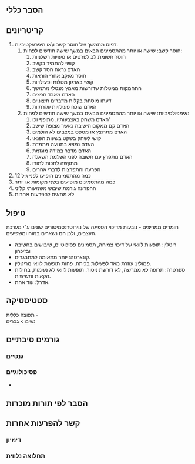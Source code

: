 
## הסבר כללי 

## קריטריונים
1.  דפוס מתמשך של חוסר קשב ו\\או היפראקטיביות.
	1. חוסר קשב: שישה או יותר מהתסמינים הבאים במשך שישה חודשים לפחות:
		1. חוסר תשומת לב לפרטים או טעויות רשלניות
		2. קושי להתמיד בקשב
		3. האדם נראה חסר קשב
		4. חוסר מעקב אחרי הוראות
		5. קושי בארגון מטלות ופעילויות
		6. התחמקות ממטלות שדורשות מאמץ מנטלי מתמשך
		7. האדם מאבד חפצים
		8. דעתו מוסחת בקלות מדברים חיצוניים
		9. האדם שוכח פעילויות שגרתיות
	2. אימפולסיביות: שישה או יותר מהתסמינים הבאים במשך שישה חודשים לפחות:
		1. האדם משחק באצבעותיו, מתופף וכו'
		2. האדם קם ממקום הישיבה כאשר מצופה שישב
		3. האדם מתרוצץ או מטפס במצבים לא הולמים
		4. קושי לשחק בשקט בשעות הפנאי
		5. האדם נמצא בתנועה מתמדת
		6. האדם מדבר במידה מוגזמת
		7. האדם מתפרץ עם תשובה לפני השלמת השאלה
		8. מתקשה לחכות לתורו
		9. הפרעה והתפרצות לדברי אחרים
2. כמה מהתסמינים הופיעו לפני גיל 12
3. כמה מהתסמינים מופיעים בשני מקומות או יותר
4. ההפרעה גורמת שיבוש משמעותי קליני
5. לא מתאים להפרעות אחרות
## טיפול
חומרים ממריצים - נובעות מדיכוי הספיגה של נוירוטרנסמיטורים שונים ע"י מערכת העצבים, ולכן הם נשארים במוח ומשפיעים.
- ריטלין: תופעות לוואי של דיכוי צמיחה, תסמינים פסיכוטיים, שיבושים בחשיבה ובזיכרון
- קונצרטה: יותר מתאימה למתבגרים.
- פמולין: עוזרת מאד לפעילות בכיתה, פחות תופעות לוואי מריטלין.
- ספרטרה: תרופה לא ממריצה, לא דורשת ניטור. תופעות לוואי לא נעימות, בחילות הקאות ותשישות.
- אדרל: עוד אחת.


## סטטיסטיקה
תפוצה כללית -    
נשים > גברים
## גורמים סיבתיים
### גנטיים
### פסיכולוגיים
* 
## הסבר לפי תורות מוכרות


## קשר להפרעות אחרות

### דימיון
### תחלואה נלווית
